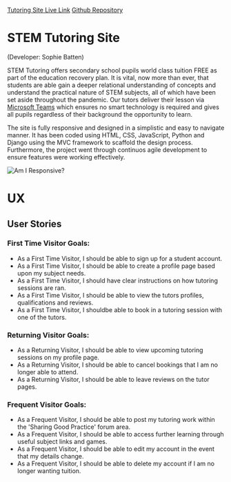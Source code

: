 [Tutoring Site Live Link](https://tutoring-hub.herokuapp.com/)
[Github Repository](https://github.com/sophiebatten123/Tutoring-Hub)

# STEM Tutoring Site

(Developer: Sophie Batten)

STEM Tutoring offers secondary school pupils world class tuition FREE as part of the education recovery plan. It is vital, now more than ever, that students are able gain a deeper relational understanding of concepts and understand the practical nature of STEM subjects, all of which have been set aside throughout the pandemic. Our tutors deliver their lesson via [Microsoft Teams](https://www.microsoft.com/en-gb/microsoft-teams/group-chat-software?rtc=1) which ensures no smart technology is required and gives all pupils regardless of their background the opportunity to learn.

The site is fully responsive and designed in a simplistic and easy to navigate manner. It has been coded using HTML, CSS, JavaScript, Python and Django using the MVC framework to scaffold the design process. Furthermore, the project went through continuos agile development to ensure features were working effectively.

![Am I Responsive?]()

# UX

## User Stories

### First Time Visitor Goals:
- As a First Time Visitor, I should be able to sign up for a student account.
- As a First Time Visitor, I should be able to create a profile page based upon my subject needs.
- As a First Time Visitor, I should have clear instructions on how tutoring sessions are ran.
- As a First Time Visitor, I should be able to view the tutors profiles, qualifications and reviews.
- As a First Time Visitor, I shouldbe able to book in a tutoring session with one of the tutors.

### Returning Visitor Goals:
- As a Returning Visitor, I should be able to view upcoming tutoring sessions on my profile page.
- As a Returning Visitor, I should be able to cancel bookings that I am no longer able to attend.
- As a Returning Visitor, I should be able to leave reviews on the tutor pages. 

### Frequent Visitor Goals:
- As a Frequent Visitor, I should be able to post my tutoring work within the 'Sharing Good Practice' forum area.
- As a Frequent Visitor, I should be able to access further learning through useful subject links and games.
- As a Frequent Visitor, I should be able to edit my account in the event that my details change.
- As a Frequent Visitor, I should be able to delete my account if I am no longer wanting tuition.